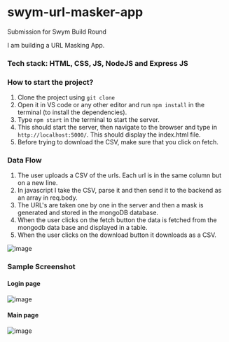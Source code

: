 # swym-url-masker-app
Submission for Swym Build Round

I am building a URL Masking App. 

### Tech stack: HTML, CSS, JS, NodeJS and Express JS

### How to start the project? 
1. Clone the project using `git clone`
2. Open it in VS code or any other editor and run `npm install` in the terminal (to install the dependencies).
3. Type `npm start` in the terminal to start the server.
4. This should start the server, then navigate to the browser and type in `http://localhost:5000/`. This should display the index.html file.
5. Before trying to download the CSV, make sure that you click on fetch.


### Data Flow 
1. The user uploads a CSV of the urls. Each url is in the same column but on a new line.
2. In javascript I take the CSV, parse it and then send it to the backend as an array in req.body.
3. The URL's are taken one by one in the server and then a mask is generated and stored in the mongoDB database.
4. When the user clicks on the fetch button the data is fetched from the mongodb data base and displayed in a table.
5. When the user clicks on the download button it downloads as a CSV.

![image](https://github.com/IshaanShettigar/swym-url-masker-app/assets/77607172/91b25c0e-737c-4737-a1c0-e9f7b8a39f1b)



### Sample Screenshot 

#### Login page 

![image](https://github.com/IshaanShettigar/swym-url-masker-app/assets/77607172/c5697bd1-48bf-4b36-bb4e-9c5d7e82cba6) 

#### Main page 
![image](https://github.com/IshaanShettigar/swym-url-masker-app/assets/77607172/10045111-d43d-4d63-944e-72b5469504cb)






